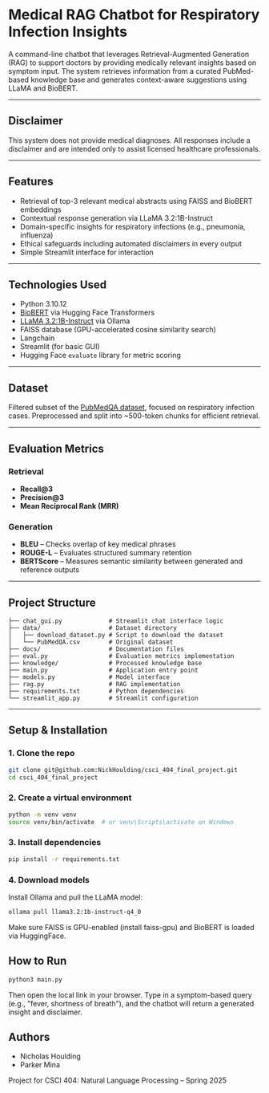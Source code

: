 # Medical RAG Chatbot for Respiratory Infection Insights

A command-line chatbot that leverages Retrieval-Augmented Generation (RAG) to support doctors by providing medically relevant insights based on symptom input. The system retrieves information from a curated PubMed-based knowledge base and generates context-aware suggestions using LLaMA and BioBERT.

---

## Disclaimer
This system does not provide medical diagnoses. All responses include a disclaimer and are intended only to assist licensed healthcare professionals.

---

## Features

- Retrieval of top-3 relevant medical abstracts using FAISS and BioBERT embeddings
- Contextual response generation via LLaMA 3.2:1B-Instruct
- Domain-specific insights for respiratory infections (e.g., pneumonia, influenza)
- Ethical safeguards including automated disclaimers in every output
- Simple Streamlit interface for interaction

---

## Technologies Used

- Python 3.10.12
- [BioBERT](https://huggingface.co/dmis-lab/biobert-v1.1) via Hugging Face Transformers
- [LLaMA 3.2:1B-Instruct](https://ollama.com/library/llama3.2) via Ollama
- FAISS database (GPU-accelerated cosine similarity search)
- Langchain
- Streamlit (for basic GUI)
- Hugging Face `evaluate` library for metric scoring

---

## Dataset

Filtered subset of the [PubMedQA dataset](https://huggingface.co/datasets/qiaojin/PubMedQA), focused on respiratory infection cases. Preprocessed and split into ~500-token chunks for efficient retrieval.

---

## Evaluation Metrics

### Retrieval
- **Recall@3**
- **Precision@3**
- **Mean Reciprocal Rank (MRR)**

### Generation
- **BLEU** – Checks overlap of key medical phrases
- **ROUGE-L** – Evaluates structured summary retention
- **BERTScore** – Measures semantic similarity between generated and reference outputs

---

## Project Structure

```
├── chat_gui.py             # Streamlit chat interface logic
├── data/                   # Dataset directory
│   ├── download_dataset.py # Script to download the dataset
│   └── PubMedQA.csv        # Original dataset
├── docs/                   # Documentation files
├── eval.py                 # Evaluation metrics implementation
├── knowledge/              # Processed knowledge base
├── main.py                 # Application entry point
├── models.py               # Model interface
├── rag.py                  # RAG implementation
├── requirements.txt        # Python dependencies
└── streamlit_app.py        # Streamlit configuration
```

---

## Setup & Installation

### 1. Clone the repo
```bash
git clone git@github.com:NickHoulding/csci_404_final_project.git
cd csci_404_final_project
```

### 2. Create a virtual environment
```bash
python -m venv venv
source venv/bin/activate  # or venv\Scripts\activate on Windows
```

### 3. Install dependencies
```bash
pip install -r requirements.txt
```

### 4. Download models
Install Ollama and pull the LLaMA model:

```bash
ollama pull llama3.2:1b-instruct-q4_0
```

Make sure FAISS is GPU-enabled (install faiss-gpu) and BioBERT is loaded via HuggingFace.

## How to Run
```bash
python3 main.py
```

Then open the local link in your browser. Type in a symptom-based query (e.g., "fever, shortness of breath"), and the chatbot will return a generated insight and disclaimer.

## Authors
- Nicholas Houlding
- Parker Mina

Project for CSCI 404: Natural Language Processing – Spring 2025
